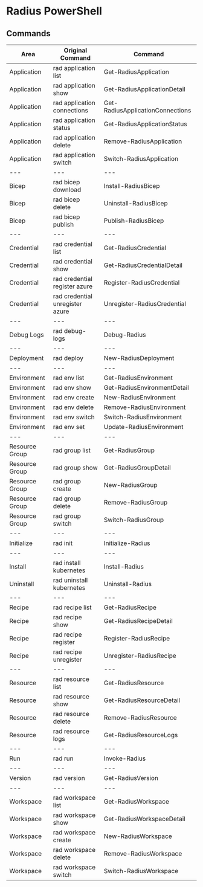 # Radius PowerShell

## Commands

| Area           | Original Command                | Command                          |
| -------------- | ------------------------------- | ---------------------------------|
| Application    | rad application list            | Get-RadiusApplication            |
| Application    | rad application show            | Get-RadiusApplicationDetail      |
| Application    | rad application connections     | Get-RadiusApplicationConnections |
| Application    | rad application status          | Get-RadiusApplicationStatus      |
| Application    | rad application delete          | Remove-RadiusApplication         |
| Application    | rad application switch          | Switch-RadiusApplication         |
| ---            | ---                             | ---                              |
| Bicep          | rad bicep download              | Install-RadiusBicep              |
| Bicep          | rad bicep delete                | Uninstall-RadiusBicep            |
| Bicep          | rad bicep publish               | Publish-RadiusBicep              |
| ---            | ---                             | ---                              |
| Credential     | rad credential list             | Get-RadiusCredential             |
| Credential     | rad credential show             | Get-RadiusCredentialDetail       |
| Credential     | rad credential register azure   | Register-RadiusCredential        |
| Credential     | rad credential unregister azure | Unregister-RadiusCredential      |
| ---            | ---                             | ---                              |
| Debug Logs     | rad debug-logs                  | Debug-Radius                     |
| ---            | ---                             | ---                              |
| Deployment     | rad deploy                      | New-RadiusDeployment             |
| ---            | ---                             | ---                              |
| Environment    | rad env list                    | Get-RadiusEnvironment            |
| Environment    | rad env show                    | Get-RadiusEnvironmentDetail      |
| Environment    | rad env create                  | New-RadiusEnvironment            |
| Environment    | rad env delete                  | Remove-RadiusEnvironment         |
| Environment    | rad env switch                  | Switch-RadiusEnvironment         |
| Environment    | rad env set                     | Update-RadiusEnvironment         |
| ---            | ---                             | ---                              |
| Resource Group | rad group list                  | Get-RadiusGroup                  |
| Resource Group | rad group show                  | Get-RadiusGroupDetail            |
| Resource Group | rad group create                | New-RadiusGroup                  |
| Resource Group | rad group delete                | Remove-RadiusGroup               |
| Resource Group | rad group switch                | Switch-RadiusGroup               |
| ---            | ---                             | ---                              |
| Initialize     | rad init                        | Initialize-Radius                |
| ---            | ---                             | ---                              |
| Install        | rad install kubernetes          | Install-Radius                   |
| Uninstall      | rad uninstall kubernetes        | Uninstall-Radius                 |
| ---            | ---                             | ---                              |
| Recipe         | rad recipe list                 | Get-RadiusRecipe                 |
| Recipe         | rad recipe show                 | Get-RadiusRecipeDetail           |
| Recipe         | rad recipe register             | Register-RadiusRecipe            |
| Recipe         | rad recipe unregister           | Unregister-RadiusRecipe          |
| ---            | ---                             | ---                              |
| Resource       | rad resource list               | Get-RadiusResource               |
| Resource       | rad resource show               | Get-RadiusResourceDetail         |
| Resource       | rad resource delete             | Remove-RadiusResource            |
| Resource       | rad resource logs               | Get-RadiusResourceLogs           |
| ---            | ---                             | ---                              |
| Run            | rad run                         | Invoke-Radius                    |
| ---            | ---                             | ---                              |
| Version        | rad version                     | Get-RadiusVersion                |
| ---            | ---                             | ---                              |
| Workspace      | rad workspace list              | Get-RadiusWorkspace              |
| Workspace      | rad workspace show              | Get-RadiusWorkspaceDetail        |
| Workspace      | rad workspace create            | New-RadiusWorkspace              |
| Workspace      | rad workspace delete            | Remove-RadiusWorkspace           |
| Workspace      | rad workspace switch            | Switch-RadiusWorkspace           |

